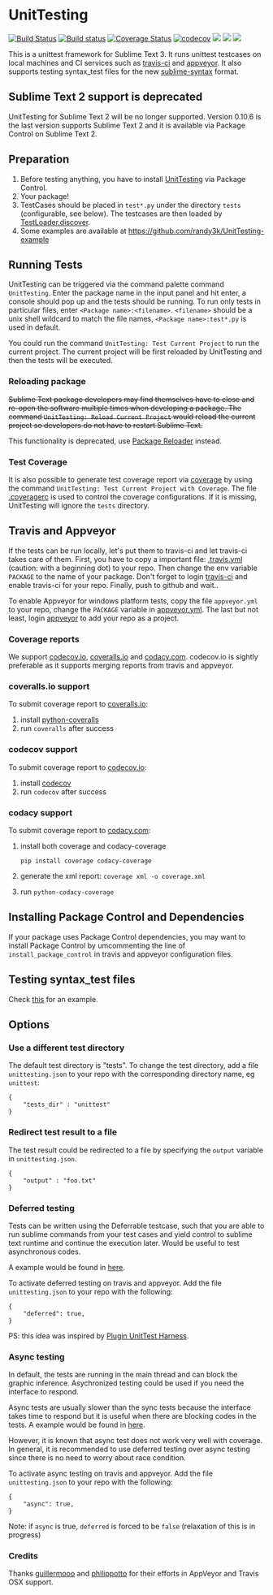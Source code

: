 UnitTesting
===================

[![Build Status](https://travis-ci.org/randy3k/UnitTesting.svg?branch=master)](https://travis-ci.org/randy3k/UnitTesting) 
[![Build status](https://ci.appveyor.com/api/projects/status/9nnjlnj6tetbxuqd/branch/master?svg=true)](https://ci.appveyor.com/project/randy3k/unittesting/branch/master)
[![Coverage Status](https://coveralls.io/repos/github/randy3k/UnitTesting/badge.svg?branch=master)](https://coveralls.io/github/randy3k/UnitTesting?branch=master)
[![codecov](https://codecov.io/gh/randy3k/UnitTesting/branch/master/graph/badge.svg)](https://codecov.io/gh/randy3k/UnitTesting)
<a href="https://packagecontrol.io/packages/UnitTesting"><img src="https://packagecontrol.herokuapp.com/downloads/UnitTesting.svg"></a>
<a href="https://www.paypal.me/randy3k/5usd" title="Donate to this project using Paypal"><img src="https://img.shields.io/badge/paypal-donate-blue.svg" /></a>
<a href="https://gratipay.com/~randy3k/" title="Donate to this project using Gratipay"><img src="https://img.shields.io/badge/gratipay-donate-yellow.svg" /></a>

This is a unittest framework for Sublime Text 3. It runs unittest testcases on local machines and CI services such as [travis-ci](https://travis-ci.org) and [appveyor](http://www.appveyor.com). It also supports testing syntax_test files for the new [sublime-syntax](https://www.sublimetext.com/docs/3/syntax.html) format.


## Sublime Text 2 support is deprecated

UnitTesting for Sublime Text 2 will be no longer supported. Version 0.10.6 is the last version supports Sublime Text 2 and it is available via Package Control on Sublime Text 2.


## Preparation

1. Before testing anything, you have to install [UnitTesting](https://github.com/randy3k/UnitTesting) via Package Control.
2. Your package!
3. TestCases should be placed in `test*.py` under the directory `tests` (configurable, see below). The testcases are then loaded by [TestLoader.discover](https://docs.python.org/3.3/library/unittest.html#unittest.TestLoader.discover).
4. Some examples are available at https://github.com/randy3k/UnitTesting-example


## Running Tests

UnitTesting can be triggered via the command palette command `UnitTesting`.
Enter the package name in the input panel and hit enter, a console should pop
up and the tests should be running. To run only tests in particular files,
enter `<Package name>:<filename>`. `<filename>` should be a unix shell
wildcard to match the file names, `<Package name>:test*.py` is used in
default.


You could run the command `UnitTesting: Test Current Project` to run the
current project. The current project will be first reloaded by UnitTesting
and then the tests will be executed.

### Reloading package

~~Sublime Text package developers may find themselves have to close and re-open
the software multiple times when developing a package. The command
`UnitTesting: Reload Current Project` would reload the current project so
developers do not have to restart Sublime Text.~~

This functionality is deprecated, use [Package Reloader](https://github.com/randy3k/AutomaticPackageReloader)
instead.


### Test Coverage

It is also possible to generate test
coverage report via [coverage](https://pypi.python.org/pypi/coverage) by using the command
`UnitTesting: Test Current Project with Coverage`.
The file [.coveragerc](.coveragerc) is used to control the coverage configurations. If
it is missing, UnitTesting will ignore the `tests` directory.

## Travis and Appveyor

If the tests can be run locally, let's put them to travis-ci and let travis-ci
takes care of them. First, you have to copy a important file:
[.travis.yml](https://github.com/randy3k/UnitTesting-example/blob/master/.travis.yml) 
(caution: with a beginning dot) to your repo. Then
change the env variable `PACKAGE` to the name of
your package. Don't forget to login [travis-ci](https://travis-ci.org) and
enable travis-ci for your repo. Finally, push to github and wait..

To enable Appveyor for windows platform tests, copy the file `appveyor.yml` to
your repo, change the `PACKAGE` variable in 
[appveyor.yml](https://github.com/randy3k/UnitTesting-example/blob/master/appveyor.yml). The
last but not least, login [appveyor](http://www.appveyor.com) to add your repo
as a project.

### Coverage reports

We support [codecov.io](https://codecov.io/), [coveralls.io](https://coveralls.io/) and
[codacy.com](https://www.codacy.com). codecov.io is sightly preferable as it
supports merging reports from travis and appveyor.

### coveralls.io support

To submit coverage report to [coveralls.io](https://coveralls.io/):

1. install [python-coveralls](https://pypi.python.org/pypi/python-coveralls/)
2. run `coveralls` after success

### codecov support

To submit coverage report to [codecov.io](https://codecov.io/):

1. install [codecov](https://pypi.python.org/pypi/codecov)
2. run `codecov` after success

### codacy support

To submit coverage report to [codacy.com](https://www.codacy.com):

1. install both coverage and codacy-coverage
    
    ```
    pip install coverage codacy-coverage
    ```

2. generate the xml report: `coverage xml -o coverage.xml`
3. run `python-codacy-coverage`


## Installing Package Control and Dependencies

If your package uses Package Control dependencies, you may want to install
Package Control by umcommenting the line of `install_package_control` in
travis and appveyor configuration files.


## Testing syntax_test files

Check [this](https://github.com/randy3k/UnitTesting-example/tree/syntax) for an example.



## Options

### Use a different test directory

The default test directory is "tests". To change the test directory, add a
file `unittesting.json` to your repo with the corresponding directory name, eg
`unittest`:

```
{
    "tests_dir" : "unittest"
}
```

### Redirect test result to a file

The test result could be redirected to a file by specifying the `output`
variable in `unittesting.json`.

```
{
    "output" : "foo.txt"
}
```

### Deferred testing

Tests can be written using the Deferrable testcase, such that you are
able to run sublime commands from your test cases and yield control to sublime
text runtime and continue the execution later. Would be useful to test
asynchronous codes.

A example would be found in [here](https://github.com/randy3k/UnitTesting-example/tree/deferred).

To activate deferred testing on travis and appveyor. Add the file
`unittesting.json` to your repo with the following:

```
{
    "deferred": true,
}
```

PS: this idea was inspired by [Plugin UnitTest Harness](https://bitbucket.org/klorenz/sublimepluginunittestharness).

### Async testing

In default, the tests are running in the main thread and can block the
graphic inference. Asychronized testing could be used if you need the
interface to respond. 

Async tests are usually slower than the sync tests because the interface takes
time to respond but it is useful when there are blocking codes in the tests. A
example would be found in 
[here](https://github.com/randy3k/UnitTesting-example/tree/async). 

However, it is known that async test does not work very well with coverage.
In general, it is recommended to use deferred testing over async testing since there is
no need to worry about race condition.


To activate async testing on travis and appveyor. Add the file
`unittesting.json` to your repo with the following:

```
{
    "async": true,
}
```

Note: if `async` is true, `deferred` is forced to be `false` (relaxation of this is in progress)



### Credits
Thanks [guillermooo](https://github.com/guillermooo) and [philippotto](https://github.com/philippotto) for their efforts in AppVeyor and Travis OSX support. 
